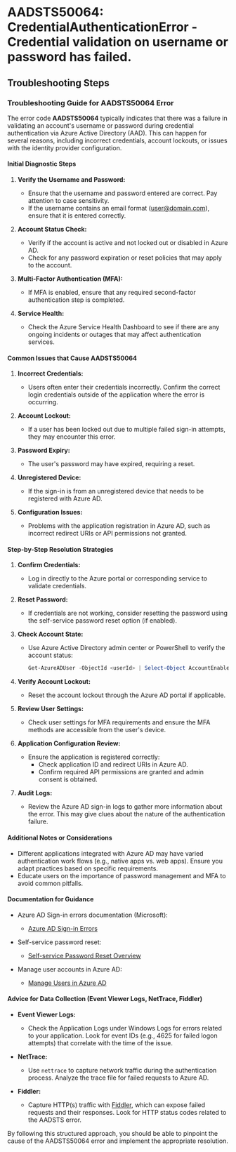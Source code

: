 
# AADSTS50064: CredentialAuthenticationError - Credential validation on username or password has failed.


## Troubleshooting Steps
### Troubleshooting Guide for AADSTS50064 Error

The error code **AADSTS50064** typically indicates that there was a failure in validating an account's username or password during credential authentication via Azure Active Directory (AAD). This can happen for several reasons, including incorrect credentials, account lockouts, or issues with the identity provider configuration.

#### Initial Diagnostic Steps

1. **Verify the Username and Password:**
   - Ensure that the username and password entered are correct. Pay attention to case sensitivity.
   - If the username contains an email format (user@domain.com), ensure that it is entered correctly.

2. **Account Status Check:**
   - Verify if the account is active and not locked out or disabled in Azure AD.
   - Check for any password expiration or reset policies that may apply to the account.

3. **Multi-Factor Authentication (MFA):**
   - If MFA is enabled, ensure that any required second-factor authentication step is completed.

4. **Service Health:**
   - Check the Azure Service Health Dashboard to see if there are any ongoing incidents or outages that may affect authentication services.

#### Common Issues that Cause AADSTS50064

1. **Incorrect Credentials:**
   - Users often enter their credentials incorrectly. Confirm the correct login credentials outside of the application where the error is occurring.

2. **Account Lockout:**
   - If a user has been locked out due to multiple failed sign-in attempts, they may encounter this error.

3. **Password Expiry:**
   - The user's password may have expired, requiring a reset.

4. **Unregistered Device:**
   - If the sign-in is from an unregistered device that needs to be registered with Azure AD.

5. **Configuration Issues:**
   - Problems with the application registration in Azure AD, such as incorrect redirect URIs or API permissions not granted.

#### Step-by-Step Resolution Strategies

1. **Confirm Credentials:**
   - Log in directly to the Azure portal or corresponding service to validate credentials.

2. **Reset Password:**
   - If credentials are not working, consider resetting the password using the self-service password reset option (if enabled).

3. **Check Account State:**
   - Use Azure Active Directory admin center or PowerShell to verify the account status:
     ```powershell
     Get-AzureADUser -ObjectId <userId> | Select-Object AccountEnabled
     ```

4. **Verify Account Lockout:**
   - Reset the account lockout through the Azure AD portal if applicable.

5. **Review User Settings:**
   - Check user settings for MFA requirements and ensure the MFA methods are accessible from the user's device.

6. **Application Configuration Review:**
   - Ensure the application is registered correctly:
     - Check application ID and redirect URIs in Azure AD.
     - Confirm required API permissions are granted and admin consent is obtained.

7. **Audit Logs:**
   - Review the Azure AD sign-in logs to gather more information about the error. This may give clues about the nature of the authentication failure.

#### Additional Notes or Considerations

- Different applications integrated with Azure AD may have varied authentication work flows (e.g., native apps vs. web apps). Ensure you adapt practices based on specific requirements.
- Educate users on the importance of password management and MFA to avoid common pitfalls.

#### Documentation for Guidance

- Azure AD Sign-in errors documentation (Microsoft):
  - [Azure AD Sign-in Errors](https://docs.microsoft.com/en-us/azure/active-directory/human-resources/active-directory-sign-in-errors)

- Self-service password reset:
  - [Self-service Password Reset Overview](https://docs.microsoft.com/en-us/azure/active-directory/authentication/howto-sspr-user)

- Manage user accounts in Azure AD:
  - [Manage Users in Azure AD](https://docs.microsoft.com/en-us/azure/active-directory/fundamentals/active-directory-users)

#### Advice for Data Collection (Event Viewer Logs, NetTrace, Fiddler)

- **Event Viewer Logs:**
  - Check the Application Logs under Windows Logs for errors related to your application. Look for event IDs (e.g., 4625 for failed logon attempts) that correlate with the time of the issue.

- **NetTrace:**
  - Use `nettrace` to capture network traffic during the authentication process. Analyze the trace file for failed requests to Azure AD.

- **Fiddler:**
  - Capture HTTP(s) traffic with [Fiddler](https://www.telerik.com/fiddler), which can expose failed requests and their responses. Look for HTTP status codes related to the AADSTS error.

By following this structured approach, you should be able to pinpoint the cause of the AADSTS50064 error and implement the appropriate resolution.